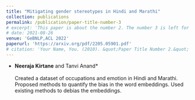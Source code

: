 ```yaml
---
title: "Mitigating gender stereotypes in Hindi and Marathi"
collection: publications
permalink: /publication/paper-title-number-3
# excerpt: 'This paper is about the number 2. The number 3 is left for future work.'
# date: 2021-08-26
venue: 'GeBNLP,ACL 2022'
paperurl: 'https://arxiv.org/pdf/2205.05901.pdf'
# citation: 'Your Name, You. (2010). &quot;Paper Title Number 2.&quot; <i>Journal 1</i>. 1(2).'
---
```

* **Neeraja Kirtane** and Tanvi Anand*<br><br> Created a dataset of occupations and emotion in Hindi and Marathi. Proposed methods to quantify the bias in the word embeddings. Used existing methods to debias the embeddings.

<!-- Sketches are a medium to convey a visual scene from an individual's creative perspective. The addition of color substantially enhances the overall expressivity of a sketch. This paper proposes two methods to mimic human-drawn colored sketches by utilizing the Contour Drawing Dataset. Our first approach renders colored outline sketches by applying image processing techniques aided by k-means color clustering. The second method uses a generative adversarial network to develop a model that can generate colored sketches from previously unobserved images. We assess the results obtained through quantitative and qualitative evaluations. -->


<!-- Recommended citation: Your Name, You. (2010). "Paper Title Number 2." <i>Journal 1</i>. 1(2). -->